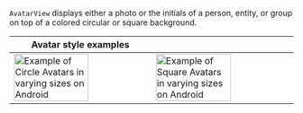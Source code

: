 `AvatarView` displays either a photo or the initials of a person, entity, or group on top of a colored circular or square background.

<!-- prettier-ignore-start -->
| Avatar style examples | |
| - | - |
| <img src="https://static2.sharepointonline.com/files/fabric/fabric-website/images/controls/android/persona/avatar-circle.png" alt="Example of Circle Avatars in varying sizes on Android" style="width: 75%;" /> | <img src="https://static2.sharepointonline.com/files/fabric/fabric-website/images/controls/android/persona/avatar-square.png" alt="Example of Square Avatars in varying sizes on Android" style="width: 75%;" /> |
<!-- prettier-ignore-end -->
